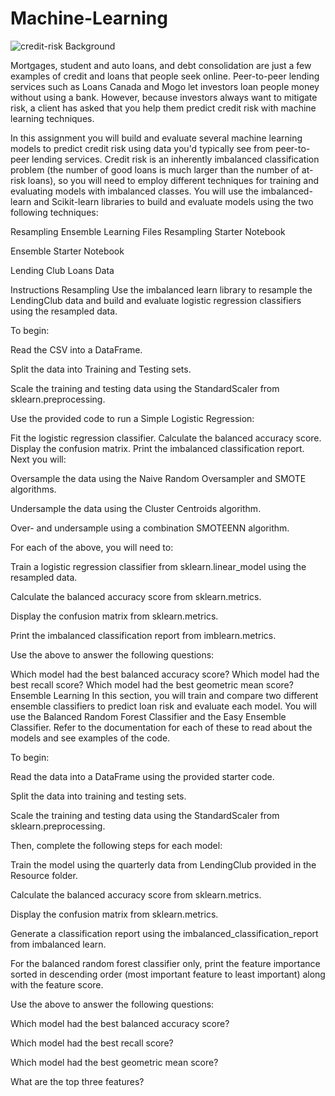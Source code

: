 # Machine-Learning
![credit-risk](https://user-images.githubusercontent.com/71282811/144491579-cb44635f-b06e-4410-b3a3-0ff18ecb3ac7.jpg)
Background

Mortgages, student and auto loans, and debt consolidation are just a few examples of credit and loans that people seek online. Peer-to-peer lending services such as Loans Canada and Mogo let investors loan people money without using a bank. However, because investors always want to mitigate risk, a client has asked that you help them predict credit risk with machine learning techniques.

In this assignment you will build and evaluate several machine learning models to predict credit risk using data you'd typically see from peer-to-peer lending services. Credit risk is an inherently imbalanced classification problem (the number of good loans is much larger than the number of at-risk loans), so you will need to employ different techniques for training and evaluating models with imbalanced classes. You will use the imbalanced-learn and Scikit-learn libraries to build and evaluate models using the two following techniques:

Resampling
Ensemble Learning
Files
Resampling Starter Notebook

Ensemble Starter Notebook

Lending Club Loans Data

Instructions
Resampling
Use the imbalanced learn library to resample the LendingClub data and build and evaluate logistic regression classifiers using the resampled data.

To begin:

Read the CSV into a DataFrame.

Split the data into Training and Testing sets.

Scale the training and testing data using the StandardScaler from sklearn.preprocessing.

Use the provided code to run a Simple Logistic Regression:

Fit the logistic regression classifier.
Calculate the balanced accuracy score.
Display the confusion matrix.
Print the imbalanced classification report.
Next you will:

Oversample the data using the Naive Random Oversampler and SMOTE algorithms.

Undersample the data using the Cluster Centroids algorithm.

Over- and undersample using a combination SMOTEENN algorithm.

For each of the above, you will need to:

Train a logistic regression classifier from sklearn.linear_model using the resampled data.

Calculate the balanced accuracy score from sklearn.metrics.

Display the confusion matrix from sklearn.metrics.

Print the imbalanced classification report from imblearn.metrics.

Use the above to answer the following questions:

Which model had the best balanced accuracy score?
Which model had the best recall score?
Which model had the best geometric mean score?
Ensemble Learning
In this section, you will train and compare two different ensemble classifiers to predict loan risk and evaluate each model. You will use the Balanced Random Forest Classifier and the Easy Ensemble Classifier. Refer to the documentation for each of these to read about the models and see examples of the code.

To begin:

Read the data into a DataFrame using the provided starter code.

Split the data into training and testing sets.

Scale the training and testing data using the StandardScaler from sklearn.preprocessing.

Then, complete the following steps for each model:

Train the model using the quarterly data from LendingClub provided in the Resource folder.

Calculate the balanced accuracy score from sklearn.metrics.

Display the confusion matrix from sklearn.metrics.

Generate a classification report using the imbalanced_classification_report from imbalanced learn.

For the balanced random forest classifier only, print the feature importance sorted in descending order (most important feature to least important) along with the feature score.

Use the above to answer the following questions:

Which model had the best balanced accuracy score?

Which model had the best recall score?

Which model had the best geometric mean score?

What are the top three features?
